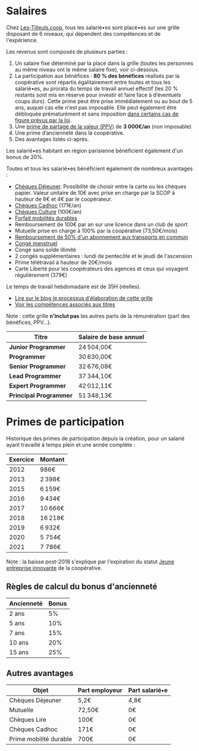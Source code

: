 # Salaires

Chez [Les-Tilleuls.coop](https://les-tilleuls.coop), tous les salarié•es sont placé•es sur une grille disposant de 6 niveaux, qui dépendent des compétences et de l'expérience.

Les revenus sont composés de plusieurs parties :

1. Un salaire fixe déterminé par la place dans la grille (toutes les personnes au même niveau ont le même salaire fixe), voir ci-dessous.
2. La participation aux bénéfices : **80 % des bénéfices** réalisés par la coopérative sont répartis égalitairement entre toutes et tous les salarié•es, au prorata du temps de travail annuel effectif (les 20 % restants sont mis en réserve pour investir et faire face à d’éventuels coups durs). Cette prime peut être prise immédiatement ou au bout de 5 ans, auquel cas elle n'est pas imposable. Elle peut également être débloquée prématurément et sans imposition [dans certains cas de figure prévus par la loi](https://www.service-public.fr/particuliers/vosdroits/F31622).
3. Une [prime de partage de la valeur (PPV)](https://www.service-public.fr/particuliers/vosdroits/F35235) de **3 000€/an** (non imposable)
4. Une prime d’ancienneté dans la coopérative.
5. Des avantages listés ci-après.

Les salarié•es habitant en région parisienne bénéficient également d'un bonus de 20%.

Toutes et tous les salarié•es bénéficient également de nombreux avantages :

* [Chèques Déjeuner](https://up.coop/updejeuner/employeurs). Possibilité de choisir entre la carte ou les chèques papier. Valeur unitaire de 10€ avec prise en charge par la SCOP à hauteur de 6€ et 4€ par le coopérateur.
* [Chèques Cadhoc](https://boutiques.cheque-cadhoc.fr/) (171€/an)
* [Chèques Culture](https://up.coop/cheque-culture/utiliser-cheque-culture/) (100€/an)
* [Forfait mobilités durables](https://www.ecologie.gouv.fr/faq-forfait-mobilites-durables-fmd)
* Remboursement de 100€ par an sur une licence dans un club de sport
* Mutuelle prise en charge à 100% par la coopérative (73,50€/mois)
* [Remboursement de 50% d'un abonnement aux transports en commun](https://www.service-public.fr/particuliers/vosdroits/F19846)
* [Congé menstruel](https://les-tilleuls.coop/blog/conge-menstruel)
* Congé sans solde illimité
* 2 congés supplémentaires : lundi de pentecôte et le jeudi de l'ascension
* Prime télétravail à hauteur de 20€/mois
* Carte Liberté pour les coopérateurs des agences et ceux qui voyagent régulièrement (379€)

Le temps de travail hebdomadaire est de 35H (réelles).

* [Lire sur le blog le processus d'élaboration de cette grille](https://les-tilleuls.coop/blog/grille-salariale-a-vote)
* [Voir les compétences associés aux titres](../titles/README.md)

Note : cette grille **n'inclut pas** les autres parts de la rémunération (part des bénéfices, PPV...).

| **Titre**                | **Salaire de base annuel** |
|--------------------------|----------------------------|
| **Junior Programmer**    | 24 504,00€                 |
| **Programmer**           | 30 630,00€                 |
| **Senior Programmer**    | 32 676,08€                 |
| **Lead Programmer**      | 37 344,10€                 |
| **Expert Programmer**    | 42 012,11€                 |
| **Principal Programmer** | 51 348,13€                 |

# Primes de participation

Historique des primes de participation depuis la création, pour un salarié ayant travaillé à temps plein et une année complète :

| **Exercice** | **Montant** |
|--------------|-------------|
| 2012         | 986€        |
| 2013         | 2 398€      |
| 2015         | 6 159€      |
| 2016         | 9 434€      |
| 2017         | 10 666€     |
| 2018         | 16 218€     |
| 2019         | 6 932€      |
| 2020         | 5 754€      |
| 2021         | 7 786€      |

Note : la baisse post-2018 s'explique par l'expiration du statut [Jeune entreprise innovante](https://entreprendre.service-public.fr/vosdroits/F31188) de la coopérative.

## Règles de calcul du bonus d'ancienneté

| **Ancienneté** | **Bonus** |
|----------------|-----------|
| 2 ans          | 5%        |
| 5 ans          | 10%       |
| 7 ans          | 15%       |
| 10 ans         | 20%       |
| 15 ans         | 25%       |

## Autres avantages

| **Objet**              | **Part employeur** | **Part salarié•e** |
|------------------------|--------------------|--------------------|
| Chèques Déjeuner       | 5,2€               | 4,8€               |
| Mutuelle               | 72,50€             | 0€                 | 
| Chèques Lire           | 100€               | 0€                 |
| Chèques Cadhoc         | 171€               | 0€                 |
| Prime mobilité durable | 700€               | 0€                 |
